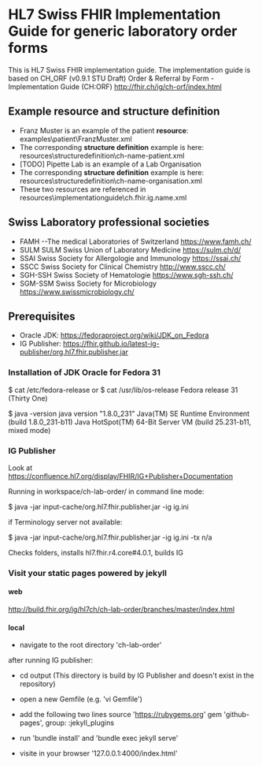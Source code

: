 # HL7 Swiss FHIR Implementation Guide for generic laboratory order forms

This is HL7 Swiss FHIR implementation guide.
The implementation guide is based on CH_ORF (v0.9.1 STU Draft)
Order & Referral by Form - Implementation Guide (CH:ORF) <http://fhir.ch/ig/ch-orf/index.html>

## Example resource and structure definition

* Franz Muster is an example of the patient **resource**: examples\patient\FranzMuster.xml
* The corresponding **structure definition** example is here: resources\structuredefinition\ch-name-patient.xml
* [TODO] Pipette Lab is an example of a Lab Organisation
* The corresponding **structure definition** example is here: resources\structuredefinition\ch-name-organisation.xml
* These two resources are referenced in resources\implementationguide\ch.fhir.ig.name.xml

## Swiss Laboratory professional societies

* FAMH --The medical Laboratories of Switzerland <https://www.famh.ch/>
* SULM SULM Swiss Union of Laboratory Medicine <https://sulm.ch/d/>
* SSAI Swiss Society for Allergologie and Immunology <https://ssai.ch/>
* SSCC Swiss Society for Clinical Chemistry <http://www.sscc.ch/>
* SGH-SSH Swiss Society of Hematologie <https://www.sgh-ssh.ch/>
* SGM-SSM Swiss Society for Microbiology <https://www.swissmicrobiology.ch/>

## Prerequisites

* Oracle JDK: <https://fedoraproject.org/wiki/JDK_on_Fedora>
* IG Publisher: <https://fhir.github.io/latest-ig-publisher/org.hl7.fhir.publisher.jar>

### Installation of JDK Oracle for Fedora 31

$ cat /etc/fedora-release   or $ cat /usr/lib/os-release
Fedora release 31 (Thirty One)

$ java -version
java version "1.8.0_231"
Java(TM) SE Runtime Environment (build 1.8.0_231-b11)
Java HotSpot(TM) 64-Bit Server VM (build 25.231-b11, mixed mode)

### IG Publisher

Look at <https://confluence.hl7.org/display/FHIR/IG+Publisher+Documentation>

Running in workspace/ch-lab-order/ in command line mode:

$ java -jar input-cache/org.hl7.fhir.publisher.jar -ig ig.ini

if Terminology server not available:

$ java -jar input-cache/org.hl7.fhir.publisher.jar -ig ig.ini -tx n/a

Checks folders, installs hl7.fhir.r4.core#4.0.1, builds IG

### Visit your static pages powered by jekyll

#### web

<http://build.fhir.org/ig/hl7ch/ch-lab-order/branches/master/index.html>

#### local

* navigate to the root directory 'ch-lab-order'

after running IG publisher:

* cd output (This directory is build by IG Publisher and doesn't exist in the repository)

* open a new Gemfile (e.g. 'vi Gemfile')

* add the following two lines
source 'https://rubygems.org'
gem 'github-pages', group: :jekyll_plugins

* run 'bundle install' and 'bundle exec jekyll serve'

* visite in your browser '127.0.0.1:4000/index.html'
